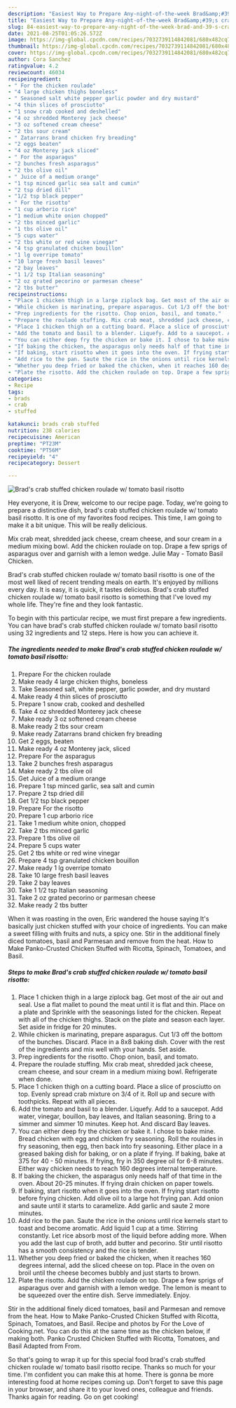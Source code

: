 ```yaml
---
description: "Easiest Way to Prepare Any-night-of-the-week Brad&amp;#39;s crab stuffed chicken roulade w/ tomato basil risotto"
title: "Easiest Way to Prepare Any-night-of-the-week Brad&amp;#39;s crab stuffed chicken roulade w/ tomato basil risotto"
slug: 84-easiest-way-to-prepare-any-night-of-the-week-brad-and-39-s-crab-stuffed-chicken-roulade-w-tomato-basil-risotto
date: 2021-08-25T01:05:26.572Z
image: https://img-global.cpcdn.com/recipes/7032739114842081/680x482cq70/brads-crab-stuffed-chicken-roulade-w-tomato-basil-risotto-recipe-main-photo.jpg
thumbnail: https://img-global.cpcdn.com/recipes/7032739114842081/680x482cq70/brads-crab-stuffed-chicken-roulade-w-tomato-basil-risotto-recipe-main-photo.jpg
cover: https://img-global.cpcdn.com/recipes/7032739114842081/680x482cq70/brads-crab-stuffed-chicken-roulade-w-tomato-basil-risotto-recipe-main-photo.jpg
author: Cora Sanchez
ratingvalue: 4.2
reviewcount: 46034
recipeingredient:
- " For the chicken roulade"
- "4 large chicken thighs boneless"
- " Seasoned salt white pepper garlic powder and dry mustard"
- "4 thin slices of prosciutto"
- "1 snow crab cooked and deshelled"
- "4 oz shredded Monterey jack cheese"
- "3 oz softened cream cheese"
- "2 tbs sour cream"
- " Zatarrans brand chicken fry breading"
- "2 eggs beaten"
- "4 oz Monterey jack sliced"
- " For the asparagus"
- "2 bunches fresh asparagus"
- "2 tbs olive oil"
- " Juice of a medium orange"
- "1 tsp minced garlic sea salt and cumin"
- "2 tsp dried dill"
- "1/2 tsp black pepper"
- " For the risotto"
- "1 cup arborio rice"
- "1 medium white onion chopped"
- "2 tbs minced garlic"
- "1 tbs olive oil"
- "5 cups water"
- "2 tbs white or red wine vinegar"
- "4 tsp granulated chicken bouillon"
- "1 lg overripe tomato"
- "10 large fresh basil leaves"
- "2 bay leaves"
- "1 1/2 tsp Italian seasoning"
- "2 oz grated pecorino or parmesan cheese"
- "2 tbs butter"
recipeinstructions:
- "Place 1 chicken thigh in a large ziplock bag. Get most of the air out and seal. Use a flat mallet to pound the meat until it is flat and thin. Place on a plate and Sprinkle with the seasonings listed for the chicken. Repeat with all of the chicken thighs. Stack on the plate and season each layer. Set aside in fridge for 20 minutes."
- "While chicken is marinating, prepare asparagus. Cut 1/3 off the bottom of the bunches. Discard. Place in a 8x8 baking dish. Cover with the rest of the ingredients and mix well with your hands. Set aside."
- "Prep ingredients for the risotto. Chop onion, basil, and tomato."
- "Prepare the roulade stuffing. Mix crab meat, shredded jack cheese, cream cheese, and sour cream in a medium mixing bowl. Refrigerate when done."
- "Place 1 chicken thigh on a cutting board. Place a slice of prosciutto on top. Evenly spread crab mixture on 3/4 of it. Roll up and secure with toothpicks. Repeat with all pieces."
- "Add the tomato and basil to a blender. Liquefy. Add to a saucepot. Add water, vinegar, bouillon, bay leaves, and Italian seasoning. Bring to a simmer and simmer 10 minutes. Keep hot. And discard Bay leaves."
- "You can either deep fry the chicken or bake it. I chose to bake mine. Bread chicken with egg and chicken fry seasoning. Roll the roulades in fry seasoning, then egg, then back into fry seasoning. Either place in a greased baking dish for baking, or on a plate if frying. If baking, bake at 375 for 40 - 50 minutes. If frying, fry in 350 degree oil for 6-8 minutes. Either way chicken needs to reach 160 degrees internal temperature."
- "If baking the chicken, the asparagus only needs half of that time in the oven. About 20-25 minutes. If frying drain chicken on paper towels."
- "If baking, start risotto when it goes into the oven. If frying start risotto before frying chicken. Add olive oil to a large hot frying pan. Add onion and saute until it starts to caramelize. Add garlic and saute 2 more minutes."
- "Add rice to the pan. Saute the rice in the onions until rice kernels start to toast and become aromatic. Add liquid 1 cup at a time. Stirring constantly. Let rice absorb most of the liquid before adding more. When you add the last cup of broth, add butter and pecorino. Stir until risotto has a smooth consistency and the rice is tender."
- "Whether you deep fried or baked the chicken, when it reaches 160 degrees internal, add the sliced cheese on top. Place in the oven on broil until the cheese becomes bubbly and just starts to brown."
- "Plate the risotto. Add the chicken roulade on top. Drape a few sprigs of asparagus over and garnish with a lemon wedge. The lemon is meant to be squeezed over the entire dish. Serve immediately. Enjoy."
categories:
- Recipe
tags:
- brads
- crab
- stuffed

katakunci: brads crab stuffed 
nutrition: 238 calories
recipecuisine: American
preptime: "PT23M"
cooktime: "PT56M"
recipeyield: "4"
recipecategory: Dessert

---
```



![Brad&#39;s crab stuffed chicken roulade w/ tomato basil risotto](https://img-global.cpcdn.com/recipes/7032739114842081/680x482cq70/brads-crab-stuffed-chicken-roulade-w-tomato-basil-risotto-recipe-main-photo.jpg)

Hey everyone, it is Drew, welcome to our recipe page. Today, we're going to prepare a distinctive dish, brad&#39;s crab stuffed chicken roulade w/ tomato basil risotto. It is one of my favorites food recipes. This time, I am going to make it a bit unique. This will be really delicious.

Mix crab meat, shredded jack cheese, cream cheese, and sour cream in a medium mixing bowl. Add the chicken roulade on top. Drape a few sprigs of asparagus over and garnish with a lemon wedge. Julie May - Tomato Basil Chicken.

Brad&#39;s crab stuffed chicken roulade w/ tomato basil risotto is one of the most well liked of recent trending meals on earth. It's enjoyed by millions every day. It is easy, it is quick, it tastes delicious. Brad&#39;s crab stuffed chicken roulade w/ tomato basil risotto is something that I've loved my whole life. They're fine and they look fantastic.


To begin with this particular recipe, we must first prepare a few ingredients. You can have brad&#39;s crab stuffed chicken roulade w/ tomato basil risotto using 32 ingredients and 12 steps. Here is how you can achieve it.

<!--inarticleads1-->

##### The ingredients needed to make Brad&#39;s crab stuffed chicken roulade w/ tomato basil risotto:

1. Prepare  For the chicken roulade
1. Make ready 4 large chicken thighs, boneless
1. Take  Seasoned salt, white pepper, garlic powder, and dry mustard
1. Make ready 4 thin slices of prosciutto
1. Prepare 1 snow crab, cooked and deshelled
1. Take 4 oz shredded Monterey jack cheese
1. Make ready 3 oz softened cream cheese
1. Make ready 2 tbs sour cream
1. Make ready  Zatarrans brand chicken fry breading
1. Get 2 eggs, beaten
1. Make ready 4 oz Monterey jack, sliced
1. Prepare  For the asparagus
1. Take 2 bunches fresh asparagus
1. Make ready 2 tbs olive oil
1. Get  Juice of a medium orange
1. Prepare 1 tsp minced garlic, sea salt and cumin
1. Prepare 2 tsp dried dill
1. Get 1/2 tsp black pepper
1. Prepare  For the risotto
1. Prepare 1 cup arborio rice
1. Take 1 medium white onion, chopped
1. Take 2 tbs minced garlic
1. Prepare 1 tbs olive oil
1. Prepare 5 cups water
1. Get 2 tbs white or red wine vinegar
1. Prepare 4 tsp granulated chicken bouillon
1. Make ready 1 lg overripe tomato
1. Take 10 large fresh basil leaves
1. Take 2 bay leaves
1. Take 1 1/2 tsp Italian seasoning
1. Take 2 oz grated pecorino or parmesan cheese
1. Make ready 2 tbs butter


When it was roasting in the oven, Eric wandered the house saying It&#39;s basically just chicken stuffed with your choice of ingredients. You can make a sweet filling with fruits and nuts, a spicy one. Stir in the additional finely diced tomatoes, basil and Parmesan and remove from the heat. How to Make Panko-Crusted Chicken Stuffed with Ricotta, Spinach, Tomatoes, and Basil. 

<!--inarticleads2-->

##### Steps to make Brad&#39;s crab stuffed chicken roulade w/ tomato basil risotto:

1. Place 1 chicken thigh in a large ziplock bag. Get most of the air out and seal. Use a flat mallet to pound the meat until it is flat and thin. Place on a plate and Sprinkle with the seasonings listed for the chicken. Repeat with all of the chicken thighs. Stack on the plate and season each layer. Set aside in fridge for 20 minutes.
1. While chicken is marinating, prepare asparagus. Cut 1/3 off the bottom of the bunches. Discard. Place in a 8x8 baking dish. Cover with the rest of the ingredients and mix well with your hands. Set aside.
1. Prep ingredients for the risotto. Chop onion, basil, and tomato.
1. Prepare the roulade stuffing. Mix crab meat, shredded jack cheese, cream cheese, and sour cream in a medium mixing bowl. Refrigerate when done.
1. Place 1 chicken thigh on a cutting board. Place a slice of prosciutto on top. Evenly spread crab mixture on 3/4 of it. Roll up and secure with toothpicks. Repeat with all pieces.
1. Add the tomato and basil to a blender. Liquefy. Add to a saucepot. Add water, vinegar, bouillon, bay leaves, and Italian seasoning. Bring to a simmer and simmer 10 minutes. Keep hot. And discard Bay leaves.
1. You can either deep fry the chicken or bake it. I chose to bake mine. Bread chicken with egg and chicken fry seasoning. Roll the roulades in fry seasoning, then egg, then back into fry seasoning. Either place in a greased baking dish for baking, or on a plate if frying. If baking, bake at 375 for 40 - 50 minutes. If frying, fry in 350 degree oil for 6-8 minutes. Either way chicken needs to reach 160 degrees internal temperature.
1. If baking the chicken, the asparagus only needs half of that time in the oven. About 20-25 minutes. If frying drain chicken on paper towels.
1. If baking, start risotto when it goes into the oven. If frying start risotto before frying chicken. Add olive oil to a large hot frying pan. Add onion and saute until it starts to caramelize. Add garlic and saute 2 more minutes.
1. Add rice to the pan. Saute the rice in the onions until rice kernels start to toast and become aromatic. Add liquid 1 cup at a time. Stirring constantly. Let rice absorb most of the liquid before adding more. When you add the last cup of broth, add butter and pecorino. Stir until risotto has a smooth consistency and the rice is tender.
1. Whether you deep fried or baked the chicken, when it reaches 160 degrees internal, add the sliced cheese on top. Place in the oven on broil until the cheese becomes bubbly and just starts to brown.
1. Plate the risotto. Add the chicken roulade on top. Drape a few sprigs of asparagus over and garnish with a lemon wedge. The lemon is meant to be squeezed over the entire dish. Serve immediately. Enjoy.


Stir in the additional finely diced tomatoes, basil and Parmesan and remove from the heat. How to Make Panko-Crusted Chicken Stuffed with Ricotta, Spinach, Tomatoes, and Basil. Recipe and photos by For the Love of Cooking.net. You can do this at the same time as the chicken below, if making both. Panko Crusted Chicken Stuffed with Ricotta, Tomatoes, and Basil Adapted from From. 

So that's going to wrap it up for this special food brad&#39;s crab stuffed chicken roulade w/ tomato basil risotto recipe. Thanks so much for your time. I'm confident you can make this at home. There is gonna be more interesting food at home recipes coming up. Don't forget to save this page in your browser, and share it to your loved ones, colleague and friends. Thanks again for reading. Go on get cooking!

